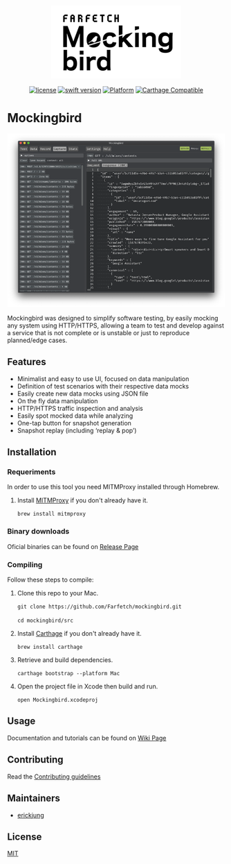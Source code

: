 <center>

![logo](docs/logo.png)

[![license](https://img.shields.io/badge/license-MIT-brightgreen.svg)](LICENSE)
[![swift version](https://img.shields.io/badge/swift-5.0+-brightgreen.svg)](https://swift.org/download)
[![Platform](https://img.shields.io/badge/platforms-macOS-blue.svg)](https://developer.apple.com/platforms/)
[![Carthage Compatible](https://img.shields.io/badge/Carthage-compatible-4BC51D.svg?style=flat)](https://github.com/Carthage/Carthage)

</center>

# Mockingbird

![screenshot](docs/screenshot.png)

Mockingbird was designed to simplify software testing, by easily mocking any system using HTTP/HTTPS, allowing a team to test and develop against a service that is not complete or is unstable or just to reproduce planned/edge cases.

## Features

* Minimalist and easy to use UI, focused on data manipulation
* Definition of test scenarios with their respective data mocks
* Easily create new data mocks using JSON file
* On the fly data manipulation
* HTTP/HTTPS traffic inspection and analysis
* Easily spot mocked data while analyzing
* One-tap button for snapshot generation
* Snapshot replay (including ‘replay & pop’)

## Installation

### Requeriments

In order to use this tool you need MITMProxy installed through Homebrew.

1. Install [MITMProxy](https://mitmproxy.org/) if you don't already have it.

    ```
    brew install mitmproxy
    ```

### Binary downloads

Oficial binaries can be found on [Release Page](https://github.com/Farfetch/mockingbird/releases)

### Compiling

Follow these steps to compile:

1. Clone this repo to your Mac.

    ```
    git clone https://github.com/Farfetch/mockingbird.git

    cd mockingbird/src
    ```

2. Install [Carthage](https://github.com/Carthage/Carthage) if you don't already have it.

    ```
    brew install carthage
    ```

3. Retrieve and build dependencies.

    ```
    carthage bootstrap --platform Mac
    ```

4. Open the project file in Xcode then build and run.

    ```
    open Mockingbird.xcodeproj
    ```

## Usage

Documentation and tutorials can be found on [Wiki Page](https://github.com/Farfetch/mockingbird/wiki)

## Contributing

Read the [Contributing guidelines](CONTRIBUTING.md)

## Maintainers

* [erickjung](https://github.com/erickjung)

## License

 [MIT](LICENSE)
